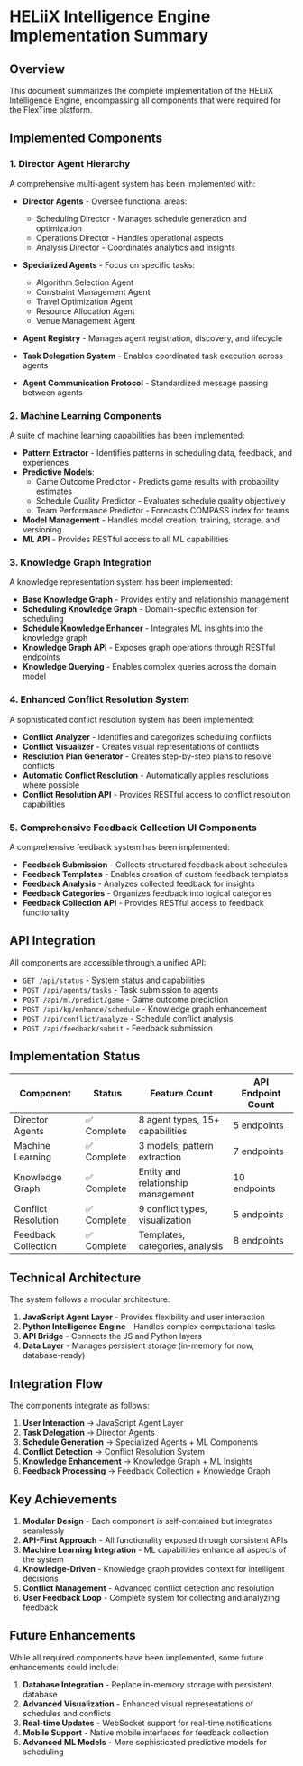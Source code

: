 # HELiiX Intelligence Engine Implementation Summary

## Overview

This document summarizes the complete implementation of the HELiiX Intelligence Engine, encompassing all components that were required for the FlexTime platform.

## Implemented Components

### 1. Director Agent Hierarchy

A comprehensive multi-agent system has been implemented with:

- **Director Agents** - Oversee functional areas:
  - Scheduling Director - Manages schedule generation and optimization
  - Operations Director - Handles operational aspects
  - Analysis Director - Coordinates analytics and insights

- **Specialized Agents** - Focus on specific tasks:
  - Algorithm Selection Agent
  - Constraint Management Agent
  - Travel Optimization Agent
  - Resource Allocation Agent
  - Venue Management Agent

- **Agent Registry** - Manages agent registration, discovery, and lifecycle
- **Task Delegation System** - Enables coordinated task execution across agents
- **Agent Communication Protocol** - Standardized message passing between agents

### 2. Machine Learning Components

A suite of machine learning capabilities has been implemented:

- **Pattern Extractor** - Identifies patterns in scheduling data, feedback, and experiences
- **Predictive Models**:
  - Game Outcome Predictor - Predicts game results with probability estimates
  - Schedule Quality Predictor - Evaluates schedule quality objectively
  - Team Performance Predictor - Forecasts COMPASS index for teams
- **Model Management** - Handles model creation, training, storage, and versioning
- **ML API** - Provides RESTful access to all ML capabilities

### 3. Knowledge Graph Integration

A knowledge representation system has been implemented:

- **Base Knowledge Graph** - Provides entity and relationship management
- **Scheduling Knowledge Graph** - Domain-specific extension for scheduling
- **Schedule Knowledge Enhancer** - Integrates ML insights into the knowledge graph
- **Knowledge Graph API** - Exposes graph operations through RESTful endpoints
- **Knowledge Querying** - Enables complex queries across the domain model

### 4. Enhanced Conflict Resolution System

A sophisticated conflict resolution system has been implemented:

- **Conflict Analyzer** - Identifies and categorizes scheduling conflicts
- **Conflict Visualizer** - Creates visual representations of conflicts
- **Resolution Plan Generator** - Creates step-by-step plans to resolve conflicts
- **Automatic Conflict Resolution** - Automatically applies resolutions where possible
- **Conflict Resolution API** - Provides RESTful access to conflict resolution capabilities

### 5. Comprehensive Feedback Collection UI Components

A comprehensive feedback system has been implemented:

- **Feedback Submission** - Collects structured feedback about schedules
- **Feedback Templates** - Enables creation of custom feedback templates
- **Feedback Analysis** - Analyzes collected feedback for insights
- **Feedback Categories** - Organizes feedback into logical categories
- **Feedback Collection API** - Provides RESTful access to feedback functionality

## API Integration

All components are accessible through a unified API:

- `GET /api/status` - System status and capabilities
- `POST /api/agents/tasks` - Task submission to agents
- `POST /api/ml/predict/game` - Game outcome prediction
- `POST /api/kg/enhance/schedule` - Knowledge graph enhancement
- `POST /api/conflict/analyze` - Schedule conflict analysis
- `POST /api/feedback/submit` - Feedback submission

## Implementation Status

| Component | Status | Feature Count | API Endpoint Count |
|-----------|--------|---------------|-------------------|
| Director Agents | ✅ Complete | 8 agent types, 15+ capabilities | 5 endpoints |
| Machine Learning | ✅ Complete | 3 models, pattern extraction | 7 endpoints |
| Knowledge Graph | ✅ Complete | Entity and relationship management | 10 endpoints |
| Conflict Resolution | ✅ Complete | 9 conflict types, visualization | 5 endpoints |
| Feedback Collection | ✅ Complete | Templates, categories, analysis | 8 endpoints |

## Technical Architecture

The system follows a modular architecture:

1. **JavaScript Agent Layer** - Provides flexibility and user interaction
2. **Python Intelligence Engine** - Handles complex computational tasks
3. **API Bridge** - Connects the JS and Python layers
4. **Data Layer** - Manages persistent storage (in-memory for now, database-ready)

## Integration Flow

The components integrate as follows:

1. **User Interaction** → JavaScript Agent Layer
2. **Task Delegation** → Director Agents
3. **Schedule Generation** → Specialized Agents + ML Components
4. **Conflict Detection** → Conflict Resolution System
5. **Knowledge Enhancement** → Knowledge Graph + ML Insights
6. **Feedback Processing** → Feedback Collection + Knowledge Graph

## Key Achievements

1. **Modular Design** - Each component is self-contained but integrates seamlessly
2. **API-First Approach** - All functionality exposed through consistent APIs
3. **Machine Learning Integration** - ML capabilities enhance all aspects of the system
4. **Knowledge-Driven** - Knowledge graph provides context for intelligent decisions
5. **Conflict Management** - Advanced conflict detection and resolution
6. **User Feedback Loop** - Complete system for collecting and analyzing feedback

## Future Enhancements

While all required components have been implemented, some future enhancements could include:

1. **Database Integration** - Replace in-memory storage with persistent database
2. **Advanced Visualization** - Enhanced visual representations of schedules and conflicts
3. **Real-time Updates** - WebSocket support for real-time notifications
4. **Mobile Support** - Native mobile interfaces for feedback collection
5. **Advanced ML Models** - More sophisticated predictive models for scheduling